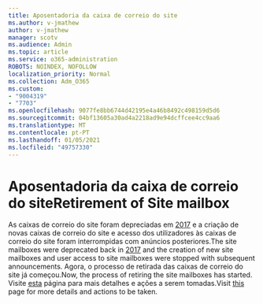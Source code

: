 ```yaml
---
title: Aposentadoria da caixa de correio do site
ms.author: v-jmathew
author: v-jmathew
manager: scotv
ms.audience: Admin
ms.topic: article
ms.service: o365-administration
ROBOTS: NOINDEX, NOFOLLOW
localization_priority: Normal
ms.collection: Adm_O365
ms.custom:
- "9004319"
- "7703"
ms.openlocfilehash: 9077fe8bb6744d42195e4a46b8492c498159d5d6
ms.sourcegitcommit: 04bf13605a30ad4a2218ad9e94dcffcee4cc9aa6
ms.translationtype: MT
ms.contentlocale: pt-PT
ms.lasthandoff: 01/05/2021
ms.locfileid: "49757330"
---
```

# <a name="retirement-of-site-mailbox"></a><span data-ttu-id="5f083-102">Aposentadoria da caixa de correio do site</span><span class="sxs-lookup"><span data-stu-id="5f083-102">Retirement of Site mailbox</span></span>

<span data-ttu-id="5f083-103">As caixas de correio do site foram depreciadas em [2017](https://techcommunity.microsoft.com/t5/microsoft-sharepoint-blog/deprecation-of-site-mailboxes/ba-p/93028) e a criação de novas caixas de correio do site e acesso dos utilizadores às caixas de correio do site foram interrompidas com anúncios posteriores.</span><span class="sxs-lookup"><span data-stu-id="5f083-103">The site mailboxes were deprecated back in [2017](https://techcommunity.microsoft.com/t5/microsoft-sharepoint-blog/deprecation-of-site-mailboxes/ba-p/93028) and the creation of new site mailboxes and user access to site mailboxes were stopped with subsequent announcements.</span></span> <span data-ttu-id="5f083-104">Agora, o processo de retirada das caixas de correio do site já começou.</span><span class="sxs-lookup"><span data-stu-id="5f083-104">Now, the process of retiring the site mailboxes has started.</span></span> <span data-ttu-id="5f083-105">Visite [esta](https://aka.ms/SiteMailboxRetirement) página para mais detalhes e ações a serem tomadas.</span><span class="sxs-lookup"><span data-stu-id="5f083-105">Visit [this](https://aka.ms/SiteMailboxRetirement) page for more details and actions to be taken.</span></span>
